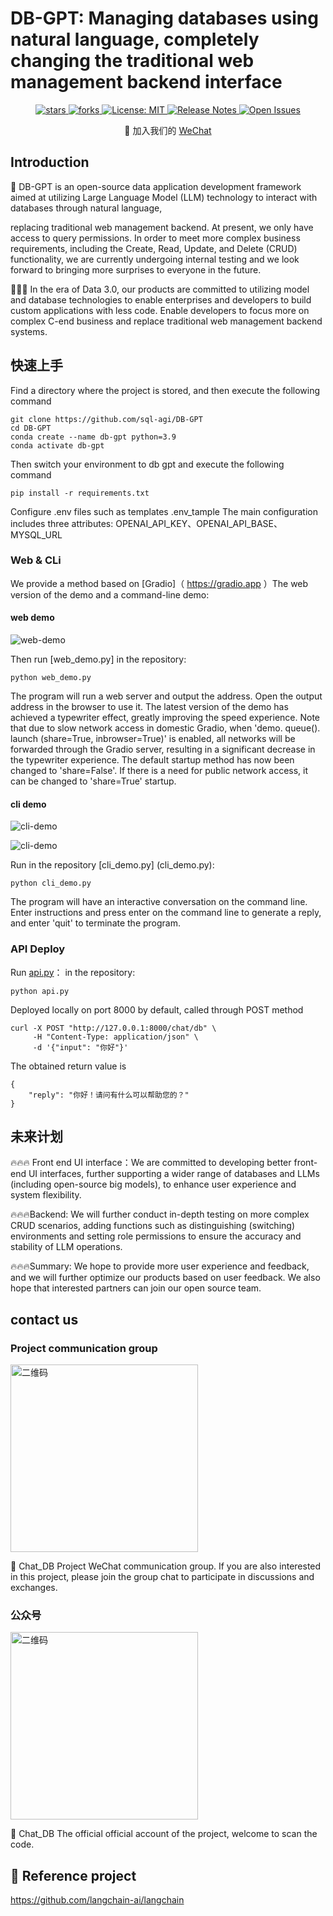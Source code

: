 # DB-GPT: Managing databases using natural language, completely changing the traditional web management backend interface


<div align="center">
  <p>
    <a href="https://github.com/sql-agi/DB-GPT">
        <img alt="stars" src="https://img.shields.io/github/stars/sql-agi" />
    </a>
    <a href="https://github.com/sql-agi/DB-GPT">
        <img alt="forks" src="https://img.shields.io/github/forks/sql-agi/db-gpt" />
    </a>
    <a href="https://opensource.org/licenses/MIT">
      <img alt="License: MIT" src="https://img.shields.io/github/license/sql-agi/db-gpt" />
    </a>
     <a href="https://github.com/sql-agi/DB-GPT/releases">
      <img alt="Release Notes" src="https://img.shields.io/github/v/release/sql-agi/DB-GPT" />
    </a>
    <a href="https://github.com/sql-agi/DB-GPT/issues">
      <img alt="Open Issues" src="https://img.shields.io/github/issues-raw/sql-agi/DB-GPT" />
    </a>
  </p>
 👋 加入我们的 <a href="img/WECHAT.md" target="_blank">WeChat</a>
</div>

## Introduction
🤖 DB-GPT is an open-source data application development framework aimed at utilizing Large Language Model (LLM) technology to interact with databases through natural language, 

replacing traditional web management backend. At present, we only have access to query permissions. In order to meet more complex business requirements, including the Create, Read, Update, and Delete (CRUD) functionality, we are currently undergoing internal testing and we look forward to bringing more surprises to everyone in the future.

🚀🚀🚀 In the era of Data 3.0, our products are committed to utilizing model and database technologies to enable enterprises and developers to build custom applications with less code. Enable developers to focus more on complex C-end business and replace traditional web management backend systems.

## 快速上手
Find a directory where the project is stored, and then execute the following command
```shell
git clone https://github.com/sql-agi/DB-GPT
cd DB-GPT
conda create --name db-gpt python=3.9
conda activate db-gpt
```
Then switch your environment to db gpt and execute the following command
```shell
pip install -r requirements.txt
```

Configure .env files such as templates .env_tample
The main configuration includes three attributes: OPENAI_API_KEY、OPENAI_API_BASE、MYSQL_URL

### Web & CLi
We provide a method based on [Gradio]（ https://gradio.app ）The web version of the demo and a command-line demo:

#### web demo
![web-demo](img/web.jpg)

Then run [web_demo.py] in the repository:

```shell
python web_demo.py
```

The program will run a web server and output the address. Open the output address in the browser to use it. The latest version of the demo has achieved a typewriter effect, greatly improving the speed experience. Note that due to slow network access in domestic Gradio, when 'demo. queue(). launch (share=True, inbrowser=True)' is enabled, all networks will be forwarded through the Gradio server, resulting in a significant decrease in the typewriter experience. The default startup method has now been changed to 'share=False'. If there is a need for public network access, it can be changed to 'share=True' startup.

#### cli demo
![cli-demo](img/cli_01.jpg)

![cli-demo](img/cli_02.jpg)

Run in the repository [cli_demo.py] (cli_demo.py):

```shell
python cli_demo.py
```

The program will have an interactive conversation on the command line. Enter instructions and press enter on the command line to generate a reply, and enter 'quit' to terminate the program.

### API Deploy

Run [api.py](api.py)： in the repository:

```shell
python api.py
```
Deployed locally on port 8000 by default, called through POST method

```shell
curl -X POST "http://127.0.0.1:8000/chat/db" \
     -H "Content-Type: application/json" \
     -d '{"input": "你好"}'
```
The obtained return value is

```shell
{
    "reply": "你好！请问有什么可以帮助您的？"
}
```

## 未来计划
🔥🔥🔥 Front end UI interface：We are committed to developing better front-end UI interfaces, further supporting a wider range of databases and LLMs (including open-source big models), to enhance user experience and system flexibility.

🔥🔥🔥Backend: We will further conduct in-depth testing on more complex CRUD scenarios, adding functions such as distinguishing (switching) environments and setting role permissions to ensure the accuracy and stability of LLM operations.

🔥🔥🔥Summary: We hope to provide more user experience and feedback, and we will further optimize our products based on user feedback. We also hope that interested partners can join our open source team.

## contact us

### Project communication group

<img src="img/qr_code_wechat.jpg" alt="二维码" width="300" />

🎉 Chat_DB Project WeChat communication group. If you are also interested in this project, please join the group chat to participate in discussions and exchanges.

### 公众号

<img src="img/qr_code_account.jpg" alt="二维码" width="300" />

🎉 Chat_DB The official official account of the project, welcome to scan the code.

## 🤗 Reference project
https://github.com/langchain-ai/langchain
